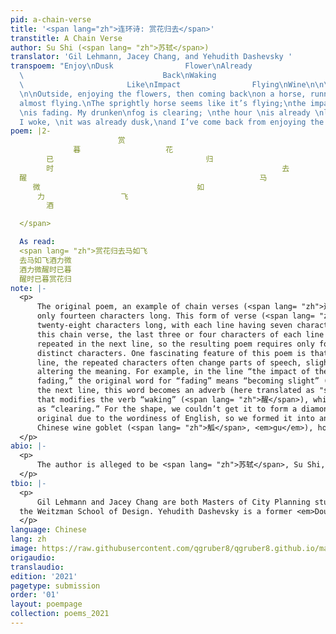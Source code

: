 ```yaml
---
pid: a-chain-verse
title: '<span lang="zh">连环诗: 赏花归去</span>'
transtitle: A Chain Verse
author: Su Shi (<span lang= "zh">苏轼</span>)
translator: 'Gil Lehmann, Jacey Chang, and Yehudith Dashevsky '
transpoem: "Enjoy\nDusk                Flower\nAlready                        Come\nTime
  \                               Back\nWaking                                Horse\nSlightly
  \                       Like\nImpact                Flying\nWine\n\n\nA Chain Verse
  \n\nOutside, enjoying the flowers, then coming back\non a horse, running, running,
  almost flying.\nThe sprightly horse seems like it’s flying;\nthe impact of the wine
  \nis fading. My drunken\nfog is clearing; \nthe hour \nis already \nlate.\nWhen\n
  I woke, \nit was already dusk,\nand I’ve come back from enjoying the flowers. \n"
poem: |2-
                        赏
              暮                   花
        已                                  归
        时                                                   去
  醒                                                    马
     微                                   如
      力                 飞
        酒

  </span>

  As read:
  <span lang= "zh">赏花归去马如飞
  去马如飞酒力微
  酒力微醒时已暮
  醒时已暮赏花归
note: |-
  <p>
      The original poem, an example of chain verses (<span lang= "zh">连环诗</span>) in ancient Chinese, is
      only fourteen characters long. This form of verse (<span lang= "zh">七言绝句</span>) is often
      twenty-eight characters long, with each line having seven characters. In
      this chain verse, the last three or four characters of each line are
      repeated in the next line, so the resulting poem requires only fourteen
      distinct characters. One fascinating feature of this poem is that in each
      line, the repeated characters often change parts of speech, slightly
      altering the meaning. For example, in the line “the impact of the wine is
      fading,” the original word for “fading” means “becoming slight” (<span lang= "zh">微</span>), and in
      the next line, this word becomes an adverb (here translated as "slightly”)
      that modifies the verb “waking” (<span lang= "zh">醒</span>), which we’ve translated in this context
      as “clearing.” For the shape, we couldn’t get it to form a diamond as in the
      original due to the wordiness of English, so we formed it into an ancient
      Chinese wine goblet (<span lang= "zh">觚</span>, <em>gu</em>), hoping to convey some of the meaning of the poem through the form.
  </p>
abio: |-
  <p>
      The author is alleged to be <span lang= "zh">苏轼</span>, Su Shi, but this remains unconfirmed.
  </p>
tbio: |-
  <p>
      Gil Lehmann and Jacey Chang are both Masters of City Planning students in
  the Weitzman School of Design. Yehudith Dashevsky is a former <em>DoubleSpeak</em> editor who currently works in Washington, DC.
  </p>
language: Chinese
lang: zh
image: https://raw.githubusercontent.com/qgruber8/qgruber8.github.io/main/assets/images/images_21/su_shi.jpg
origaudio:
translaudio:
edition: '2021'
pagetype: submission
order: '01'
layout: poempage
collection: poems_2021
---
```

